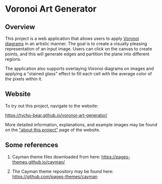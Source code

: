 # Voronoi Art Generator


## Overview

This project is a web application that allows users to apply [Voronoi diagrams](https://en.wikipedia.org/wiki/Voronoi_diagram)
in an artistic manner. The goal is to create a visually pleasing representation of an input image. Users can click on the canvas to create points, and this will generate edges and partition the plane into different regions.

The application also supports overlaying Voronoi diagrams on images and applying a "stained glass" effect to fill each cell with the average color of the pixels within it.

## Website

To try out this project, navigate to the website:

https://tycho-bear.github.io/voronoi-art-generator/

More detailed information, explanations, and example images may be found on the ["about this project"](https://tycho-bear.github.io/voronoi-art-generator/about) page of the website.



## Some references

1. Cayman theme files downloaded from here: https://pages-themes.github.io/cayman/ 

2. The Cayman theme repository may be found here: https://github.com/pages-themes/cayman
